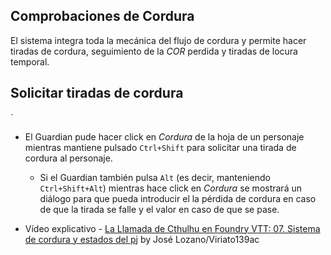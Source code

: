 Comprobaciones de Cordura
-------------------------

El sistema integra toda la mecánica del flujo de cordura y permite hacer tiradas de cordura, seguimiento de la _COR_ perdida y tiradas de locura temporal.

## Solicitar tiradas de cordura
`
* El Guardian pude hacer click en _Cordura_ de la hoja de un personaje mientras mantiene pulsado `Ctrl+Shift` para solicitar una tirada de cordura al personaje.
    * Si el Guardian también pulsa `Alt` (es decir, manteniendo `Ctrl+Shift+Alt`) mientras hace click en _Cordura_ se mostrará un diálogo para que pueda introducir el la pérdida de cordura en caso de que la tirada se falle y el valor en caso de que se pase.

* Vídeo explicativo - [La Llamada de Cthulhu en Foundry VTT: 07. Sistema de cordura y estados del pj](https://www.youtube.com/watch?v=aY277oUZjro) by José Lozano/Viriato139ac